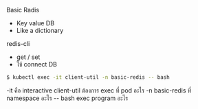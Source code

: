 Basic Radis
- Key value DB
- Like a dictionary


redis-cli
- get / set
- ใช้ connect DB

```bash
$ kubectl exec -it client-util -n basic-redis -- bash
```
-it คือ interactive
client-util ต้องการ exec ที่ pod อะไร
-n basic-redis ที่ namespace อะไร
-- bash exec program อะไร
